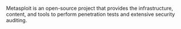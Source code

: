 Metasploit is an open-source project that provides the infrastructure, content, and tools to perform penetration tests and extensive security auditing.